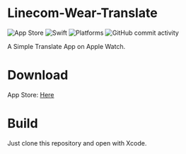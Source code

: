 # Linecom-Wear-Translate
![App Store](https://img.shields.io/badge/App_Store-05a3ec?style=flat-square&logo=app-store&logoColor=white)
![Swift](https://img.shields.io/badge/Swift-5.9-ef503d?style=flat-square)
![Platforms](https://img.shields.io/badge/Platforms-watchOS-004e9a?style=flat-square)
![GitHub commit activity](https://img.shields.io/github/commit-activity/m/Linecom-Software-Technologies/Linecom-Wear-Translate?style=flat-square)

A Simple Translate App on Apple Watch.
# Download
App Store: [Here](https://apps.apple.com/cn/app/澪空软件腕表翻译/id6478855138)
# Build
Just clone this repository and open with Xcode.

